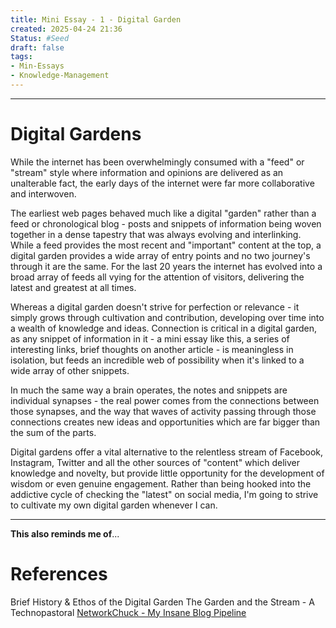 ```yaml
---
title: Mini Essay - 1 - Digital Garden 
created: 2025-04-24 21:36
Status: #Seed 
draft: false 
tags:
- Min-Essays
- Knowledge-Management
---
```

---
# Digital Gardens

While the internet has been overwhelmingly consumed with a "feed" or "stream" style where information and opinions are delivered as an unalterable fact, the early days of the internet were far more collaborative and interwoven. 

The earliest web pages behaved much like a digital "garden" rather than a feed or chronological blog - posts and snippets of information being woven together in a dense tapestry that was always evolving and interlinking. While a feed provides the most recent and "important" content at the top, a digital garden provides a wide array of entry points and no two journey's through it are the same. For the last 20 years the internet has evolved into a broad array of feeds all vying for the attention of visitors, delivering the latest and greatest at all times. 

Whereas a digital garden doesn't strive for perfection or relevance - it simply grows through cultivation and contribution, developing over time into a wealth of knowledge and ideas. Connection is critical in a digital garden, as any snippet of information in it - a mini essay like this, a series of interesting links, brief thoughts on another article - is meaningless in isolation, but feeds an incredible web of possibility when it's linked to a wide array of other snippets. 

In much the same way a brain operates, the notes and snippets are individual synapses - the real power comes from the connections between those synapses, and the way that waves of activity passing through those connections creates new ideas and opportunities which are far bigger than the sum of the parts.

Digital gardens offer a vital alternative to the relentless stream of Facebook, Instagram, Twitter and all the other sources of "content" which deliver knowledge and novelty, but provide little opportunity for the development of wisdom or even genuine engagement. Rather than being hooked into the addictive cycle of checking the "latest" on social media, I'm going to strive to cultivate my own digital garden whenever I can.

---
**This also reminds me of**... 


# References
Brief History & Ethos of the Digital Garden
The Garden and the Stream - A Technopastoral
[NetworkChuck - My Insane Blog Pipeline](https://blog.networkchuck.com/posts/my-insane-blog-pipeline/)
